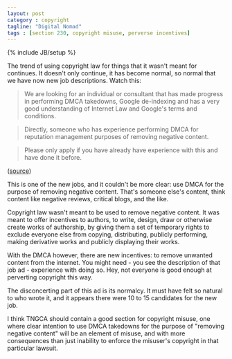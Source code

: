 ```yaml
---
layout: post
category : copyright
tagline: "Digital Nomad"
tags : [section 230, copyright misuse, perverse incentives]
---
```

{% include JB/setup %}

The trend of using copyright law for things that it wasn't meant for continues. It doesn't only continue, it has become normal, so normal that we have now new job descriptions. Watch this:

> We are looking for an individual or consultant that has made progress in performing DMCA takedowns, Google de-indexing and has a very good understanding of Internet Law and Google's terms and conditions. 

> Directly, someone who has experience performing DMCA for reputation management purposes of removing negative content. 

> Please only apply if you have already have experience with this and have done it before.

([source](https://goo.gl/Es9V0a))

This is one of the new jobs, and it couldn't be more clear: use DMCA for the purpose of removing negative content. That's someone else's content, think content like negative reviews, critical blogs, and the like.

Copyright law wasn't meant to be used to remove negative content. It was meant to offer incentives to authors, to write, design, draw or otherwise create works of authorship, by giving them a set of temporary rights to exclude everyone else from copying, distributing, publicly performing, making derivative works and publicly displaying their works.

With the DMCA however, there are new incentives: to remove unwanted content from the internet. You might need - you see the description of that job ad - experience with doing so. Hey, not everyone is good enough at perverting copyright this way.

The disconcerting part of this ad is its normalcy. It must have felt so natural to who wrote it, and it appears there were 10 to 15 candidates for the new job.

I think TNGCA should contain a good section for copyright misuse, one where clear intention to use DMCA takedowns for the purpose of "removing negative content" will be an element of misuse, and with more consequences than just inability to enforce the misuser's copyright in that particular lawsuit.
